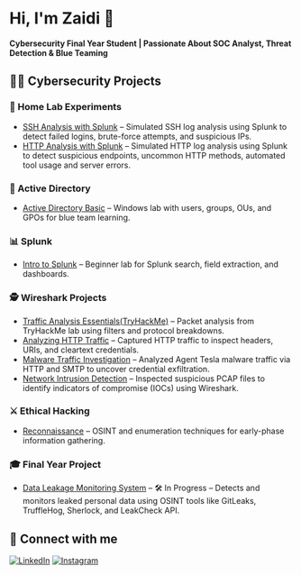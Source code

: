 # Hi, I'm Zaidi 👋  
**Cybersecurity Final Year Student | Passionate About SOC Analyst, Threat Detection & Blue Teaming**


## 👨‍💻 Cybersecurity Projects

### 🔬 Home Lab Experiments
- [SSH Analysis with Splunk](https://github.com/Zhydee/SIEM-Home-Lab-SSH-Analysis-with-Splunk) – Simulated SSH log analysis using Splunk to detect failed logins, brute-force attempts, and suspicious IPs.
- [HTTP Analysis with Splunk](https://github.com/Zhydee/SIEM-Home-Lab-HTTP-Analysis-with-Splunk) – Simulated HTTP log analysis using Splunk to detect suspicious endpoints, uncommon HTTP methods, automated tool usage and server errors.

### 🧱 Active Directory
- [Active Directory Basic](https://github.com/Zhydee/Active_Directory_Basic) – Windows lab with users, groups, OUs, and GPOs for blue team learning.
  
### 📊 Splunk
- [Intro to Splunk](https://github.com/Zhydee/Intro-to-Splunk) – Beginner lab for Splunk search, field extraction, and dashboards.

### 🕵️ Wireshark Projects
- [Traffic Analysis Essentials(TryHackMe)](https://github.com/Zhydee/Traffic-Analysis-Essentials) – Packet analysis from TryHackMe lab using filters and protocol breakdowns.
- [Analyzing HTTP Traffic](https://github.com/Zhydee/Analyzing-HTTP-Traffic-with-Wireshark) – Captured HTTP traffic to inspect headers, URIs, and cleartext credentials.
- [Malware Traffic Investigation](https://github.com/Zhydee/Detecting-and-Investigating-Malware-Traffic) – Analyzed Agent Tesla malware traffic via HTTP and SMTP to uncover credential exfiltration.
- [Network Intrusion Detection](https://github.com/Zhydee/Wireshark-for-Network-Intrusion-detection) – Inspected suspicious PCAP files to identify indicators of compromise (IOCs) using Wireshark.

### ⚔️ Ethical Hacking
- [Reconnaissance](https://github.com/Zhydee/ethical-hacking-recon) – OSINT and enumeration techniques for early-phase information gathering.


### 🎓 Final Year Project
- [Data Leakage Monitoring System](https://github.com/Zhydee/data-leakage-monitoring-system) – 🛠 In Progress – Detects and monitors leaked personal data using OSINT tools like GitLeaks, TruffleHog, Sherlock, and LeakCheck API.





## 🤝 Connect with me

[![LinkedIn](https://img.shields.io/badge/LinkedIn-Zaidi%20Fahmi-blue?style=flat-square&logo=linkedin)](https://www.linkedin.com/in/zaidi-fahmi/)
[![Instagram](https://img.shields.io/badge/Instagram-zaidi__fahmi-purple?style=flat-square&logo=instagram)](https://www.instagram.com/zaidi_fahmi/)



[instagram]: https://www.instagram.com/zaidi_fahmi/
[linkedin]: https://www.linkedin.com/in/zaidi-fahmi/


